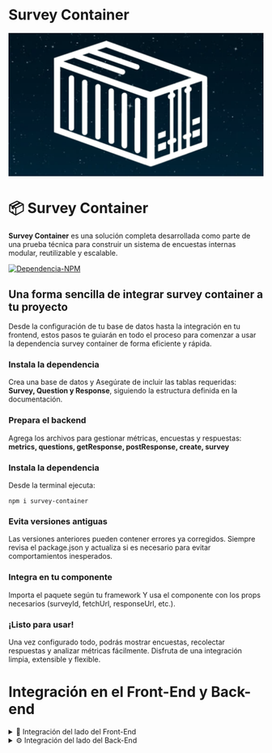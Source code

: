 # **Survey Container** 
![SurveyContainer](https://github.com/FernadoCodeDev/Survey-Container-Documentation/blob/main/Readme/SurveyContainer.png)

# 📦 Survey Container

**Survey Container** es una solución completa desarrollada como parte de una prueba técnica para construir un sistema de encuestas internas modular, reutilizable y escalable.

[![Dependencia-NPM](https://img.shields.io/static/v1?message=Dependencia-NPM&logo=npm&label=&color=CB3837&logoColor=white&labelColor=&style=for-the-badge)](https://www.npmjs.com/package/survey-container)

## Una forma sencilla de integrar survey container a tu proyecto

Desde la configuración de tu base de datos hasta la integración en tu frontend, estos pasos te guiarán en todo el proceso para comenzar a usar la dependencia survey container de forma eficiente y rápida.

### Instala la dependencia

Crea una base de datos y Asegúrate de incluir las tablas requeridas:
**Survey, Question y Response**, siguiendo la estructura definida en la documentación.

### Prepara el backend

Agrega los archivos para gestionar métricas, encuestas y respuestas:
**metrics, questions, getResponse, postResponse, create, survey**

### Instala la dependencia

Desde la terminal ejecuta:

```
npm i survey-container
```

### Evita versiones antiguas

Las versiones anteriores pueden contener errores ya corregidos. Siempre revisa el package.json y actualiza si es necesario para evitar comportamientos inesperados.


### Integra en tu componente 

Importa el paquete según tu framework Y usa el componente con los props necesarios (surveyId, fetchUrl, responseUrl, etc.).

### ¡Listo para usar!

Una vez configurado todo, podrás mostrar encuestas, recolectar respuestas y analizar métricas fácilmente.
Disfruta de una integración limpia, extensible y flexible.


# Integración en el Front-End y Back-end

<details>
<summary>🎨 Integración del lado del Front-End</summary>

<details>
<summary> Props del Front </summary>

| Prop               | Tipo                               | Obligatorio | Descripción                                                                                                                                                                                                                                                                           |
| ------------------ | ---------------------------------- | ----------- | ------------------------------------------------------------------------------------------------------------------------------------------------------------------------------------------------------------------------------------------------------------------------------------- |
| `surveyId`         | `string`                           | ✅ Sí        | Es el ID de la encuesta que quieres mostrar. En esta demo se obtiene desde la URL usando `useParams()`.                                                                                                                                                                               |
| `fetchUrl`         | `string`                           | ✅ Sí      | Es la URL base para hacer la solicitud **GET** y obtener los datos de la encuesta. Por ejemplo: `http://localhost:3000/api/surveys/survey.php?id=`. Se añadirá automáticamente el `surveyId` al final.                               |
| `responseUrl`      | `string`                           | ✅ Sí      | Es la URL donde se envían las respuestas con una solicitud **POST**.                                                                                                                                          |
| `onAlert`          | `(message: string, type?: string)` | ❌ No        | Función que se ejecuta para mostrar una alerta dependiendo del estado de la encuesta (error, éxito, advertencia). Puedes personalizarla como quieras (modal, toast, etc.) |
| `apiUrl`           | `string`                           | ❌ No        | Si prefieres una URL base en lugar de `fetchUrl` o `responseUrl` individuales, puedes usar este prop como raíz para los endpoints `/surveys` y `/responses`.                                                                                                   |
| `onSubmit`         | `(responses) => Promise<void>`     | ❌ No        | Si quieres manejar tú mismo el envío de respuestas, puedes pasar tu propia función `onSubmit`. Si no se define, se hará un POST automáticamente a `responseUrl`.                                                                                                                      |
| `loadingText`      | `string`                           | ❌ No        | Texto que se muestra mientras la encuesta está cargando. Por defecto: `"Cargando encuesta..."`.                                                                                                                                                                                       |
| `submitButtonText` | `string`                           | ❌ No        | Texto del botón de envío. Por defecto: `"Enviar respuestas"`.                                                                                                                                                                                                                         |
| `className`        | `string`                           | ❌ No        | Clase CSS personalizada para aplicar estilos adicionales al contenedor del widget.                                                                                                                                                                                                    |

</details>

<details>
<summary> Integración con React </summary>

# Integración con React

El componente **SurveyContainer** te permite integrar encuestas de manera sencilla dentro de tu aplicación desarrollada con React. Con él, puedes mostrar formularios interactivos y personalizables sin necesidad de implementar toda la lógica desde cero.

## Componente

Para utilizar el componente **SurveyWidget** de la dependencia **survey container**, primero debes importarlo en tu proyecto de React. Este componente es flexible, permitiendo usar rutas propias para obtener y guardar encuestas.

Además, puedes integrar librerías de notificaciones como **react-toastify**, lo que facilita mostrar mensajes personalizados, por ejemplo:

- **Encuesta enviada con éxito**
- **Ocurrió un error al cargar la encuesta**

De esta forma, garantizas una mejor experiencia de usuario al manejar tanto confirmaciones como errores dentro de tu aplicación.

```
import React from "react";
import { useParams } from "react-router-dom";
import { SurveyWidget } from "survey-container";

function SurveyContainer() {

  const { surveyId } = useParams();

  return (

    <div className="">
     <SurveyWidget
     surveyId={surveyId}
     fetchUrl="Ruta para obtener encuesta"
     responseUrl="Ruta para guardar respuestas"
     onAlert="Función para mostrar alertas. Puedes usar react-toastify"
     />
    </div>

  );
}

export default SurveyContainer;
```


</details>

<details>
<summary> Integración con Vue </summary>

</details>

<details>
<summary> Integración con Angular </summary>

</details>

</details>



<details>
<summary>⚙️ Integración del lado del Back-End</summary>

<details>
<summary> Tablas de la base de datos </summary>

</details>

<details>
<summary> Integración con PHP </summary>

</details>

<details>
<summary> Integración con Node.JS </summary>

</details>

</details>






















